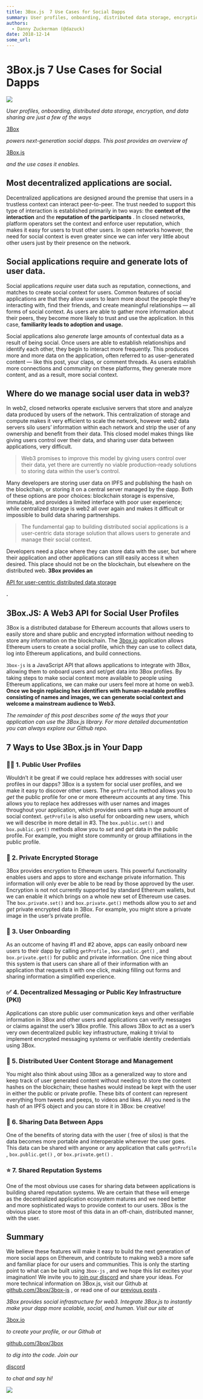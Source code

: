 ```yaml
---
title: 3Box.js  7 Use Cases for Social Dapps
summary: User profiles, onboarding, distributed data storage, encryption, and data sharing are just a few of the ways 3Box powers next-generation social dapps. This post provides an overview of 3Box.js and the use cases it enables. Most decentralized applications are social. Decentralized applications are designed around the premise that users in a trustless context can interact peer-to-peer. The trust needed to support this type of interaction is established primarily in two ways- the context of the int
authors:
  - Danny Zuckerman (@dazuck)
date: 2018-12-14
some_url: 
---
```


# 3Box.js  7 Use Cases for Social Dapps


![](https://api.beta.kauri.io:443/ipfs/QmPzN12erYvZtDadCD5ZFyDqeCyfc7qbP246BnP1s56TNG)

 
_User profiles, onboarding, distributed data storage, encryption, and data sharing are just a few of the ways_
  
[3Box](https://3box.io)
  
_powers next-generation social dapps. This post provides an overview of_
  
[3Box.js](https://github.com/3box/3box-js)
  
_and the use cases it enables._
 

## Most decentralized applications are social.
Decentralized applications are designed around the premise that users in a trustless context can interact peer-to-peer. The trust needed to support this type of interaction is established primarily in two ways: the 
**context of the interaction**
 and the 
**reputation of the participants**
 .
In closed networks, platform operators set the context and enforce user reputation, which makes it easy for users to trust other users. In open networks however, the need for social context is even greater since we can infer very little about other users just by their presence on the network.

## Social applications require and generate lots of user data.
Social applications 
_require_
 user data such as reputation, connections, and matches to create social context for users. Common features of social applications are that they allow users to learn more about the people they’re interacting with, find their friends, and create meaningful relationships — all forms of social context. As users are able to gather more information about their peers, they become more likely to trust and use the application. In this case, 
**familiarity leads to adoption and usage.**
 
Social applications also 
_generate_
 large amounts of contextual data as a result of being social. Once users are able to establish relationships and identify each other, they begin to interact more frequently. This produces more and more data on the application, often referred to as user-generated content — like this post, your claps, or comment threads. As users establish more connections and community on these platforms, they generate more content, and as a result, more social context.

## Where do we manage social user data in web3?
In web2, closed networks operate exclusive servers that store and analyze data produced by users of the network. This centralization of storage and compute makes it very efficient to scale the network, however web2 data servers silo users’ information within each network and strip the user of any ownership and benefit from their data. This closed model makes things like giving users control over their data, and sharing user data between applications, very difficult.
> Web3 promises to improve this model by giving users control over their data, yet there are currently no viable production-ready solutions to storing data within the user’s control.

Many developers are storing user data on IPFS and publishing the hash on the blockchain, or storing it on a central server managed by the dapp. Both of these options are poor choices: blockchain storage is expensive, immutable, and provides a limited interface with poor user experience; while centralized storage is web2 all over again and makes it difficult or impossible to build data sharing partnerships.
> The fundamental gap to building distributed social applications is a user-centric data storage solution that allows users to generate and manage their social context.

Developers need a place where they can store data with the user, but where their application and other applications can still easily access it when desired. This place should not be on the blockchain, but elsewhere on the distributed web. 
**3Box provides an**
  
[API for user-centric distributed data storage](https://github.com/3box/3box)
  
**.**
 

## 3Box.JS: A Web3 API for Social User Profiles
3Box is a distributed database for Ethereum accounts that allows users to easily store and share public and encrypted information without needing to store any information on the blockchain. The 
[3box.io](http://3box.io)
 application allows Ethereum users to create a social profile, which they can use to collect data, log into Ethereum applications, and build connections.
 
`3box-js`
 is a JavaScript API that allows applications to integrate with 3Box, allowing them to onboard users and set/get data into 3Box profiles.
By taking steps to make social context more available to people using Ethereum applications, we can make our users feel more at home on web3. 
**Once we begin replacing hex identifiers with human-readable profiles consisting of names and images, we can generate social context and welcome a mainstream audience to Web3.**
 
 
_The remainder of this post describes some of the ways that your application can use the 3Box.js library. For more detailed documentation you can always explore our Github repo._
 

## 7 Ways to Use 3Box.js in Your Dapp

### 👩‍🚀 1. Public User Profiles
Wouldn’t it be great if we could replace hex addresses with social user profiles in our dapps? 3Box is a system for social user profiles, and we make it easy to discover other users.
The 
`getProfile`
 method allows you to 
_get_
 the public profile for one or more ethereum accounts at any time. This allows you to replace hex addresses with user names and images throughout your application, which provides users with a huge amount of social context. 
`getProfile`
 is also useful for onboarding new users, which we will describe in more detail in #3.
The 
`box.public.set()`
 and 
`box.public.get()`
 methods allow you to 
_set_
 and 
_get_
 data in the public profile. For example, you might store community or group affiliations in the public profile.

### 🔐 2. Private Encrypted Storage
3Box provides encryption to Ethereum users. This powerful functionality enables users and apps to store and exchange private information. This information will only ever be able to be read by those approved by the user. Encryption is not not currently supported by standard Ethereum wallets, but we can enable it which brings on a whole new set of Ethereum use cases.
The 
`box.private.set()`
 and 
`box.private.get()`
 methods allow you to 
_set_
 and 
_get_
 private encrypted data in 3Box. For example, you might store a private image in the user’s private profile.

### 👋 3. User Onboarding
As an outcome of having #1 and #2 above, apps can easily onboard new users to their dapp by calling 
`getProfile`
 , 
`box.public.get()`
 , and 
`box.private.get()`
 for public and private information. One nice thing about this system is that users can share all of their information with an application that requests it with one click, making filling out forms and sharing information a simplified experience.

### ✅ 4. Decentralized Messaging or Public Key Infrastructure (PKI)
Applications can store public user communication keys and other verifiable information in 3Box and other users and applications can verify messages or claims against the user’s 3Box profile. This allows 3Box to act as a user’s very own decentralized public key infrastructure, making it trivial to implement encrypted messaging systems or verifiable identity credentials using 3Box.

### 📁 5. Distributed User Content Storage and Management
You might also think about using 3Box as a generalized way to store and keep track of user generated content without needing to store the content hashes on the blockchain; these hashes would instead be kept with the user in either the public or private profile. These bits of content can represent everything from tweets and peeps, to videos and likes. All you need is the hash of an IPFS object and you can store it in 3Box: be creative!

### 🎁 6. Sharing Data Between Apps
One of the benefits of storing data with the user ( free of silos) is that the data becomes more portable and interoperable wherever the user goes. This data can be shared with anyone or any application that calls 
`getProfile`
 , 
`box.public.get()`
 , or 
`box.private.get()`
 .

### ⭐ 7. Shared Reputation Systems
One of the most obvious use cases for sharing data between applications is building shared reputation systems. We are certain that these will emerge as the decentralized application ecosystem matures and we need better and more sophisticated ways to provide context to our users. 3Box is the obvious place to store most of this data in an off-chain, distributed manner, with the user.

## Summary
We believe these features will make it easy to build the next generation of more social apps on Ethereum, and contribute to making web3 a more safe and familiar place for our users and communities.
This is only the starting point to what can be built using 
`3box-js`
 , and we hope this list excites your imagination! We invite you to 
[join our discord](https://discord.gg/bevMe7w)
 and share your ideas.
For more technical information on 3Box.js, visit our Github at 
[github.com/3box/3box-js](https://github.com/3box/3box-js)
 , or read one of our 
[previous posts](https://medium.com/3box)
 .
 
_3Box provides social infrastructure for web3. Integrate 3Box.js to instantly make your dapp more scalable, social, and human. Visit our site at_
  
[3box.io](https://3box.io)
  
_to create your profile, or our Github at_
  
[github.com/3box/3box](https://github.com/3box/3box)
  
_to dig into the code. Join our_
  
[discord](https://discord.gg/VrrMqfy)
  
_to chat and say hi!_
 

![](https://api.beta.kauri.io:443/ipfs/QmNMSqWAKfHKJbiG7PW4hRArhJobPFFsFbixa1C5w6bHB6)

